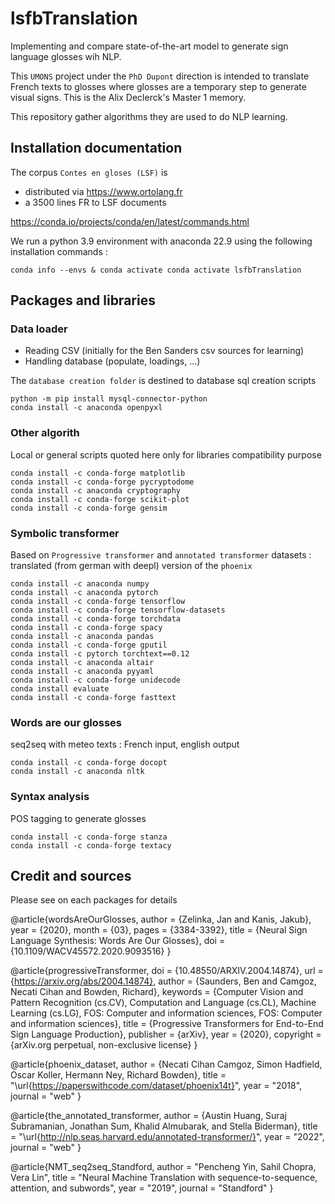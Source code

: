 # lsfbTranslation
Implementing and compare state-of-the-art model to generate sign language glosses wih NLP.

This `UMONS` project under the `PhD Dupont` direction is intended to translate French texts to glosses where glosses are a temporary step to generate visual signs. This is the Alix Declerck's Master 1 memory. 

This repository gather algorithms they are used to do NLP learning.

## Installation documentation

The corpus `Contes en gloses (LSF)` is 
- distributed via https://www.ortolang.fr
- a 3500 lines FR to LSF documents

https://conda.io/projects/conda/en/latest/commands.html

We run a python 3.9 environment with anaconda 22.9 using the following installation commands :

`conda info --envs & conda activate conda activate lsfbTranslation`

## Packages and libraries

### Data loader

- Reading CSV (initially for the Ben Sanders csv sources for learning)
- Handling database (populate, loadings, ...)

The `database creation folder` is destined to database sql creation scripts

```
python -m pip install mysql-connector-python
conda install -c anaconda openpyxl
```

### Other algorith

Local or general scripts quoted here only for libraries compatibility purpose

```
conda install -c conda-forge matplotlib
conda install -c conda-forge pycryptodome
conda install -c anaconda cryptography
conda install -c conda-forge scikit-plot
conda install -c conda-forge gensim
```

### Symbolic transformer

Based on `Progressive transformer` and `annotated transformer`
datasets : translated (from german with deepl) version of the `phoenix`

```
conda install -c anaconda numpy
conda install -c anaconda pytorch
conda install -c conda-forge tensorflow
conda install -c conda-forge tensorflow-datasets
conda install -c conda-forge torchdata
conda install -c conda-forge spacy
conda install -c anaconda pandas
conda install -c conda-forge gputil
conda install -c pytorch torchtext==0.12
conda install -c anaconda altair
conda install -c anaconda pyyaml
conda install -c conda-forge unidecode
conda install evaluate
conda install -c conda-forge fasttext
```

### Words are our glosses

seq2seq with meteo texts : French input, english output

```
conda install -c conda-forge docopt
conda install -c anaconda nltk
```

### Syntax analysis

POS tagging to generate glosses

```
conda install -c conda-forge stanza
conda install -c conda-forge textacy
```

## Credit and sources

Please see on each packages for details

@article{wordsAreOurGlosses,
author = {Zelinka, Jan and Kanis, Jakub},
year = {2020},
month = {03},
pages = {3384-3392},
title = {Neural Sign Language Synthesis: Words Are Our Glosses},
doi = {10.1109/WACV45572.2020.9093516}
}

@article{progressiveTransformer,
doi = {10.48550/ARXIV.2004.14874},
url = {https://arxiv.org/abs/2004.14874},
author = {Saunders, Ben and Camgoz, Necati Cihan and Bowden, Richard},
keywords = {Computer Vision and Pattern Recognition (cs.CV), Computation and Language (cs.CL), Machine Learning (cs.LG), FOS: Computer and information sciences, FOS: Computer and information sciences},
title = {Progressive Transformers for End-to-End Sign Language Production},
publisher = {arXiv},
year = {2020},
copyright = {arXiv.org perpetual, non-exclusive license}
}

@article{phoenix_dataset,
author  = {Necati Cihan Camgoz, Simon Hadfield, Oscar Koller, Hermann Ney, Richard Bowden},
title   = "\url{https://paperswithcode.com/dataset/phoenix14t}",
year    = "2018",
journal = "web"
}

@article{the_annotated_transformer,
author  = {Austin Huang, Suraj Subramanian, Jonathan Sum, Khalid Almubarak, and Stella Biderman},
title   = "\url{http://nlp.seas.harvard.edu/annotated-transformer/}",
year    = "2022",
journal = "web"
}

@article{NMT_seq2seq_Standford,
author  = "Pencheng Yin, Sahil Chopra, Vera Lin",
title   = "Neural Machine Translation with sequence-to-sequence, attention, and subwords",
year    = "2019",
journal = "Standford"
}
